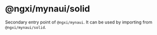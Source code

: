 # @ngxi/mynaui/solid

Secondary entry point of `@ngxi/mynaui`. It can be used by importing from `@ngxi/mynaui/solid`.
